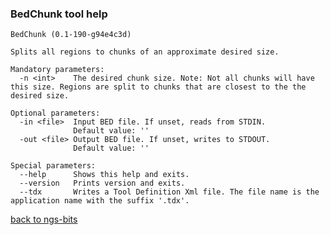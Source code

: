 ### BedChunk tool help
	BedChunk (0.1-190-g94e4c3d)
	
	Splits all regions to chunks of an approximate desired size.
	
	Mandatory parameters:
	  -n <int>    The desired chunk size. Note: Not all chunks will have this size. Regions are split to chunks that are closest to the the desired size.
	
	Optional parameters:
	  -in <file>  Input BED file. If unset, reads from STDIN.
	              Default value: ''
	  -out <file> Output BED file. If unset, writes to STDOUT.
	              Default value: ''
	
	Special parameters:
	  --help      Shows this help and exits.
	  --version   Prints version and exits.
	  --tdx       Writes a Tool Definition Xml file. The file name is the application name with the suffix '.tdx'.
	
[back to ngs-bits](https://github.com/marc-sturm/ngs-bits)